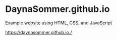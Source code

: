 # DaynaSommer.github.io
Example website using HTML, CSS, and JavaScript


https://daynasommer.github.io./
